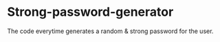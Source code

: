 # Strong-password-generator
The code everytime generates a random &amp; strong password for the user.
